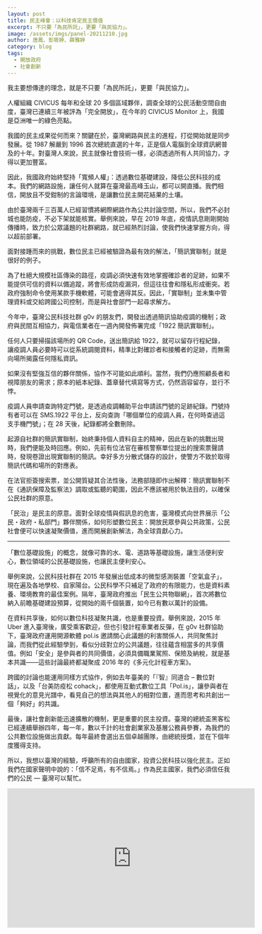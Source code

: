 ```yaml
---
layout: post
title: 民主峰會：以科技肯定民主價值
excerpt: 不只要「為民所託」，更要「與民協力」。
image: /assets/imgs/panel-20211210.jpg
author: 唐鳳、彭筱婷、薛雅婷
category: blog
tags:
  - 開放政府
  - 社會創新
---
```


我主要想傳達的理念，就是不只要「為民所託」，更要「與民協力」。

人權組織 CIVICUS 每年和全球 20 多個區域夥伴，調查全球的公民活動空間自由度，臺灣已連續三年被評為「完全開放」，在今年的 CIVICUS Monitor 上，我國是亞洲唯一的綠色亮點。

我國的民主成果從何而來？關鍵在於，臺灣網路與民主的進程，打從開始就是同步發展。從 1987 解嚴到 1996 首次總統直選的十年，正是個人電腦到全球資訊網普及的十年。對臺灣人來說，民主就像社會技術一樣，必須透過所有人共同協力，才得以更加豐富。

因此，我國政府始終堅持「寬頻人權」：透過數位基礎建設，降低公民科技的成本。我們的網路設施，讓任何人就算在臺灣最高峰玉山，都可以開直播。我們相信，開放且不受鉗制的言論環境，是讓數位民主開花結果的土壤。

由於臺灣兩千三百萬人已經習慣將網際網路作為公共討論空間，所以，我們不必封城也能防疫，不必下架就能核實。舉例來說，早在 2019 年底，疫情訊息剛剛開始傳播時，致力於公眾議題的社群網路，就已經熱烈討論，使我們快速掌握方向，得以超前部署。

面對接踵而來的挑戰，數位民主已經被驗證為最有效的解法，「簡訊實聯制」就是很好的例子。

為了杜絕大規模社區傳染的路徑，疫調必須快速有效地掌握確診者的足跡，如果不能提供可信的資料以備追蹤，將會形成防疫漏洞，但這往往會和隱私形成衝突。若政府強制命令使用某款手機軟體，可能會適得其反。因此，「實聯制」並未集中管理資料或交給跨國公司控制，而是與社會部門一起尋求解方。

今年中，臺灣公民科技社群 g0v 的朋友們，開發出透過簡訊協助疫調的機制；政府與民間互相協力，與電信業者在一週內開發佈署完成「1922 簡訊實聯制」。

任何人只要掃描該場所的 QR Code，送出簡訊給 1922，就可以留存行程紀錄，讓疫調人員必要時可以從系統調閱資料，精準比對確診者和接觸者的足跡，而無需向場所揭露任何隱私資訊。

如果沒有堅強互信的夥伴關係，協作不可能如此順利。當然，我們仍應照顧長者和視障朋友的需求；原本的紙本紀錄、蓋章替代填寫等方式，仍然涵容留存，並行不悖。

疫調人員申請查詢特定門號，是透過疫調輔助平台申請該門號的足跡紀錄。門號持有者可以在 SMS.1922 平台上，反向查詢「哪個單位的疫調人員，在何時查過這支手機門號」；在 28 天後，紀錄都將全數刪除。

起源自社群的簡訊實聯制，始終秉持個人資料自主的精神，因此在新的挑戰出現時，我們便能及時回應。例如，先前有位法官在審核警察單位提出的搜索票聲請時，發現卷證出現實聯制的簡訊。幸好多方分散式儲存的設計，使警方不致於取得簡訊代碼和場所的對應表。

在法官拒簽搜索票，並公開質疑其合法性後，法務部隨即作出解釋：簡訊實聯制不在《通訊保障及監察法》調取或監聽的範圍，因此不應該被用於執法目的，以確保公民社群的原意。

「民治」是民主的原意。面對全球疫情與假訊息的危害，臺灣模式向世界展示「公民・政府・私部門」夥伴關係，如何形塑數位民主：開放民眾參與公共政策，公民社會便可以快速凝聚價值，進而開展創新解法，為全球貢獻心力。

---

「數位基礎設施」的概念，就像可靠的水、電、道路等基礎設施，讓生活便利安心，數位領域的公民基礎設施，也讓民主便利安心。

舉例來說，公民科技社群在 2015 年發展出低成本的微型感測裝置「空氣盒子」，現在遍及各地學校、自家陽台。公民科學不只補足了政府的有限能力，也是資料素養、環境教育的最佳案例。隔年，臺灣政府推出「民生公共物聯網」，首次將數位納入前瞻基礎建設預算，從開始的兩千個裝置，如今已有數以萬計的設備。

在資料共享後，如何以數位科技凝聚共識，也是重要投資。舉例來說，2015 年 Uber 進入臺灣後，廣受乘客歡迎，但也引發計程車業者反彈，在 g0v 社群協助下，臺灣政府運用開源軟體 pol.is 邀請關心此議題的利害關係人，共同聚焦討論，而我們從此經驗學到，看似分歧對立的公共議題，往往蘊含相當多的共享價值。例如「安全」是參與者的共同價值，必須具備職業駕照、保險及納稅，就是基本共識——這些討論最終都凝聚成 2016 年的《多元化計程車方案》。

跨國的討論也能運用同樣方式協作，例如去年臺美的「『智』同道合 – 數位對話」，以及「台美防疫松 cohack」，都使用互動式數位工具「Pol.is」，讓參與者在視覺化的意見光譜中，看見自己的想法與其他人的相對位置，進而思考和共創出一個「夠好」的共識。

最後，讓社會創新能迅速擴散的機制，更是重要的民主投資。臺灣的總統盃黑客松已經連續舉辦四年，每一年，數以千計的社會創業家及基層公務員參賽，為我們的公共數位設施做出貢獻。每年最終會選出五個卓越團隊，由總統授獎，並在下個年度獲得支持。

所以，我想以臺灣的經驗，呼籲所有的自由國家，投資公民科技以強化民主。正如我們在國家聲明中說的：「信不足焉，有不信焉。」作為民主國家，我們必須信任我們的公民 — 臺灣可以幫忙。

<iframe width="560" height="315" src="https://www.youtube.com/embed/ou-B78UZu1U" frameborder="0" allowfullscreen></iframe>
